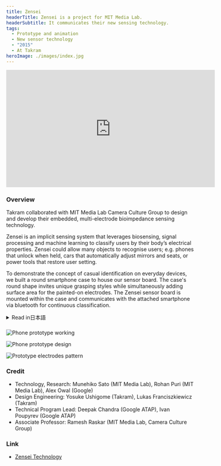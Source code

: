 ```yaml
---
title: Zensei
headerTitle: Zensei is a project for MIT Media Lab.
headerSubtitle: It communicates their new sensing technology.
tags:
  - Prototype and animation
  - New sensor technology
  - "2015"
  - At Takram
heroImage: ./images/index.jpg
---
```


<iframe width="560" height="315" src="https://www.youtube.com/embed/5P3gj3cMOzc" frameborder="0" allowfullscreen></iframe>

### Overview

Takram collaborated with MIT Media Lab Camera Culture Group to design and develop their embedded, multi-electrode bioimpedance sensing technology.

Zensei is an implicit sensing system that leverages biosensing, signal processing and machine learning to classify users by their body’s electrical properties. Zensei could allow many objects to recognise users; e.g. phones that unlock when held, cars that automatically adjust mirrors and seats, or power tools that restore user setting.

To demonstrate the concept of casual identification on everyday devices, we built a round smartphone case to house our sensor board. The case's round shape invites unique grasping styles while simultaneously adding surface area for the painted-on electrodes. The Zensei sensor board is mounted within the case and communicates with the attached smartphone via bluetooth for continuous classification.

<div class="ja">
<details>
<summary>Read in日本語</summary>

Takramは、MIT Media Lab Camera Culture Groupが開発する生体インピーダンスセンシング技術「Zensei」のデザインに協力した。

Zenseiは、生体センシング、信号処理、機械学習を使って、身体の電気特性をもとにユーザ認証を行う技術である。Zenseiを使うことで様々なオブジェクトがユーザを認識できるようになる可能性がある。例えば、握るだけでロック解除ができるスマートフォンや、乗車するだけで自動的にミラーやシート位置を調整してくれる車、ユーザごとの設定やパーミッションを保存できる電動工具などへの応用が期待されている。

この「連続的な動作の中で行われる認証」というコンセプトを日常的な文脈において実証するために、Takramでは円形のスマートフォンケースをデザインし、センサ基板を組み込んだ。ケースの形状は、様々な持ち方をアフォードしながら、どんな持ち方をしてもペイントされた電極に触れるようにデザインされている。組み込まれたセンサ基板は、スマートフォンへBluetooth経由で機械学習による分類結果を通信している。

</details>
</div>

###

![Phone prototype working](./images/zensei03.jpg)

![Phone prototype design](./images/zensei04.jpg)

![Prototype electrodes pattern](./images/zensei05.jpg)

### Credit

* Technology, Research: Munehiko Sato (MIT Media Lab), Rohan Puri (MIT Media Lab), Alex Owal (Google)
* Design Engineering: Yosuke Ushigome (Takram), Lukas Franciszkiewicz (Takram)
* Technical Program Lead: Deepak Chandra (Google ATAP), Ivan Poupyrev (Google ATAP)
* Associate Professor: Ramesh Raskar (MIT Media Lab, Camera Culture Group)

### Link

* [Zensei Technology](http://zensei.technology/)
